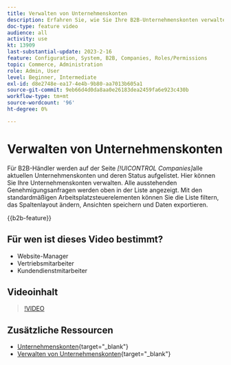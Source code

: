 ```yaml
---
title: Verwalten von Unternehmenskonten
description: Erfahren Sie, wie Sie Ihre B2B-Unternehmenskonten verwalten, einschließlich ausstehender Genehmigungsanfragen.
doc-type: feature video
audience: all
activity: use
kt: 13909
last-substantial-update: 2023-2-16
feature: Configuration, System, B2B, Companies, Roles/Permissions
topic: Commerce, Administration
role: Admin, User
level: Beginner, Intermediate
exl-id: d8e2748e-ea17-4e4b-9b80-aa7013b605a1
source-git-commit: 9eb66d4d0da8aa0e26183dea2459fa6e923c430b
workflow-type: tm+mt
source-wordcount: '96'
ht-degree: 0%

---
```


# Verwalten von Unternehmenskonten

Für B2B-Händler werden auf der Seite _[!UICONTROL Companies]_&#x200B;alle aktuellen Unternehmenskonten und deren Status aufgelistet. Hier können Sie Ihre Unternehmenskonten verwalten. Alle ausstehenden Genehmigungsanfragen werden oben in der Liste angezeigt. Mit den standardmäßigen Arbeitsplatzsteuerelementen können Sie die Liste filtern, das Spaltenlayout ändern, Ansichten speichern und Daten exportieren.

{{b2b-feature}}

## Für wen ist dieses Video bestimmt?

- Website-Manager
- Vertriebsmitarbeiter
- Kundendienstmitarbeiter

## Videoinhalt

>[!VIDEO](https://video.tv.adobe.com/v/3411354?quality=12&learn=on&captions=ger)

## Zusätzliche Ressourcen

- [Unternehmenskonten](https://experienceleague.adobe.com/docs/commerce-admin/b2b/companies/account-companies.html?lang=de){target="_blank"}
- [Verwalten von Unternehmenskonten](https://experienceleague.adobe.com/docs/commerce-admin/b2b/companies/account-company-manage.html?lang=de){target="_blank"}
